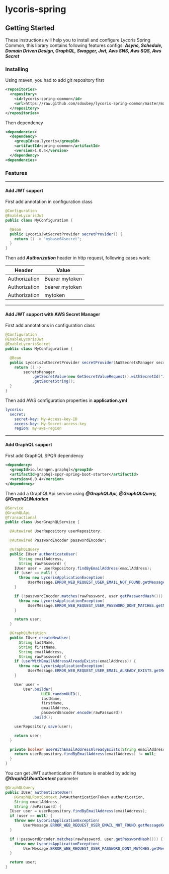 # lycoris-spring
## Getting Started
These instructions will help you to install and configure Lycoris Spring Common, this library contains following features configs: ***Async, Schedule, Domain Driven Design, GraphQL, Swagger, Jwt, Aws SNS, Aws SQS, Aws Secret***
### Installing
Using maven, you had to add git repository first
```xml
<repositories>
  <repository>
    <id>lycoris-spring-common</id>
    <url>https://raw.github.com/sdoubey/lycoris-spring-common/master/maven/</url>
  </repository>
</repositories>
```
Then dependency
```xml
<dependencies>
  <dependency>
    <groupId>eu.lycoris</groupId>
    <artifactId>spring-common</artifactId>
    <version>1.0.4</version>
  </dependency>
<dependencies>
```
### Features
---
#### Add JWT support
First add annotation in configuration class
```java
@Configuration
@EnableLycorisJwt
public class MyConfiguration {

  @Bean
  public LycorisJwtSecretProvider secretProvider() {
    return () -> "mybase64secret";
  }
}
```
Then add ***Authorization*** header in http request, following cases work:

|Header       |Value         |
|-------------|--------------|
|Authorization|Bearer mytoken|
|Authorization|bearer mytoken|
|Authorization|mytoken|

---
#### Add JWT support with AWS Secret Manager
First add annotations in configuration class
```java
@Configuration
@EnableLycorisJwt
@EnableLycorisSecret
public class MyConfiguration {

  @Bean
  public LycorisJwtSecretProvider secretProvider(AWSSecretsManager secretsManager) {
    return () ->
        secretsManager
            .getSecretValue(new GetSecretValueRequest().withSecretId("JWT-Secret"))
            .getSecretString();
  }
}
```
Then add AWS configuration properties in **application.yml**
```yaml
lycoris:
  secret:
    secret-key: My-Access-key-ID
    access-key: My-Secret-access-key
    region: my-aws-region
```
---
#### Add GraphQL support
First add GraphQL SPQR dependency
```xml
<dependency>
  <groupId>io.leangen.graphql</groupId>
  <artifactId>graphql-spqr-spring-boot-starter</artifactId>
  <version>0.0.4</version>
</dependency>
```
Then add a GraphQLApi service using ***@GraphQLApi, @GraphQLQuery, @GraphQLMutation***
```java
@Service
@GraphQLApi
@Transactional
public class UserGraphQLService {

  @Autowired UserRepository userRepository;

  @Autowired PasswordEncoder passwordEncoder;

  @GraphQLQuery
  public IUser authenticateUser(
      String emailAddress,
      String rawPassword) {
    IUser user = userRepository.findByEmailAddress(emailAddress);
    if (user == null) {
      throw new LycorisApplicationException(
          UserMessage.ERROR_WEB_REQUEST_USER_EMAIL_NOT_FOUND.getMessageKey());
    }

    if (!passwordEncoder.matches(rawPassword, user.getPasswordHash())) {
      throw new LycorisApplicationException(
          UserMessage.ERROR_WEB_REQUEST_USER_PASSWORD_DONT_MATCHES.getMessageKey());
    }

    return user;
  }

  @GraphQLMutation
  public IUser createNewUser(
      String lastName,
      String firstName,
      String emailAddress,
      String rawPassword) {
    if (userWithEmailAddressAlreadyExists(emailAddress)) {
      throw new LycorisApplicationException(
          UserMessage.ERROR_WEB_REQUEST_USER_EMAIL_ALREADY_EXISTS.getMessageKey());
    }

    User user =
        User.builder(
                UUID.randomUUID(),
                lastName,
                firstName,
                emailAddress,
                passwordEncoder.encode(rawPassword))
            .build();

    userRepository.save(user);

    return user;
  }

  private boolean userWithEmailAddressAlreadyExists(String emailAddress) {
    return userRepository.findByEmailAddress(emailAddress) != null;
  }
}
```
You can get JWT authentication if feature is enabled by adding ***@GraphQLRootContext*** parameter
```java
@GraphQLQuery
public IUser authenticateUser(
    @GraphQLRootContext JwtAuthenticationToken authentication,
    String emailAddress,
    String rawPassword) {
  IUser user = userRepository.findByEmailAddress(emailAddress);
  if (user == null) {
    throw new LycorisApplicationException(
        UserMessage.ERROR_WEB_REQUEST_USER_EMAIL_NOT_FOUND.getMessageKey());
  }

  if (!passwordEncoder.matches(rawPassword, user.getPasswordHash())) {
    throw new LycorisApplicationException(
        UserMessage.ERROR_WEB_REQUEST_USER_PASSWORD_DONT_MATCHES.getMessageKey());
  }

  return user;
}
```
